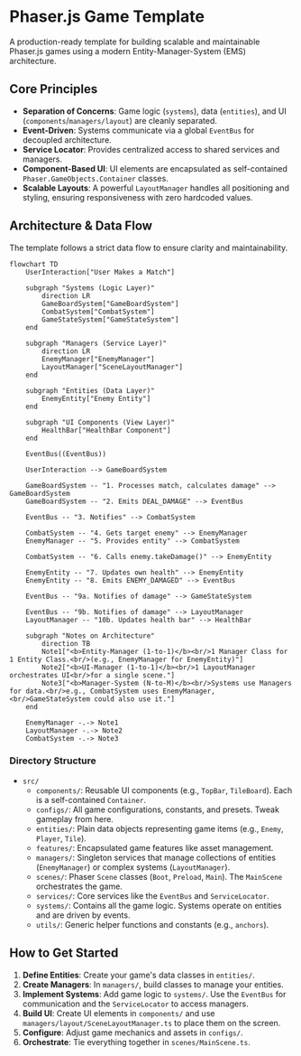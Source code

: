 # Phaser.js Game Template

A production-ready template for building scalable and maintainable Phaser.js games using a modern Entity-Manager-System (EMS) architecture.

## Core Principles

-   **Separation of Concerns**: Game logic (`systems`), data (`entities`), and UI (`components`/`managers/layout`) are cleanly separated.
-   **Event-Driven**: Systems communicate via a global `EventBus` for decoupled architecture.
-   **Service Locator**: Provides centralized access to shared services and managers.
-   **Component-Based UI**: UI elements are encapsulated as self-contained `Phaser.GameObjects.Container` classes.
-   **Scalable Layouts**: A powerful `LayoutManager` handles all positioning and styling, ensuring responsiveness with zero hardcoded values.

## Architecture & Data Flow

The template follows a strict data flow to ensure clarity and maintainability.

```mermaid
flowchart TD
    UserInteraction["User Makes a Match"]

    subgraph "Systems (Logic Layer)"
        direction LR
        GameBoardSystem["GameBoardSystem"]
        CombatSystem["CombatSystem"]
        GameStateSystem["GameStateSystem"]
    end

    subgraph "Managers (Service Layer)"
        direction LR
        EnemyManager["EnemyManager"]
        LayoutManager["SceneLayoutManager"]
    end

    subgraph "Entities (Data Layer)"
        EnemyEntity["Enemy Entity"]
    end

    subgraph "UI Components (View Layer)"
        HealthBar["HealthBar Component"]
    end

    EventBus((EventBus))

    UserInteraction --> GameBoardSystem

    GameBoardSystem -- "1. Processes match, calculates damage" --> GameBoardSystem
    GameBoardSystem -- "2. Emits DEAL_DAMAGE" --> EventBus

    EventBus -- "3. Notifies" --> CombatSystem

    CombatSystem -- "4. Gets target enemy" --> EnemyManager
    EnemyManager -- "5. Provides entity" --> CombatSystem

    CombatSystem -- "6. Calls enemy.takeDamage()" --> EnemyEntity

    EnemyEntity -- "7. Updates own health" --> EnemyEntity
    EnemyEntity -- "8. Emits ENEMY_DAMAGED" --> EventBus

    EventBus -- "9a. Notifies of damage" --> GameStateSystem

    EventBus -- "9b. Notifies of damage" --> LayoutManager
    LayoutManager -- "10b. Updates health bar" --> HealthBar

    subgraph "Notes on Architecture"
        direction TB
        Note1["<b>Entity-Manager (1-to-1)</b><br/>1 Manager Class for 1 Entity Class.<br/>(e.g., EnemyManager for EnemyEntity)"]
        Note2["<b>UI-Manager (1-to-1)</b><br/>1 LayoutManager orchestrates UI<br/>for a single scene."]
        Note3["<b>Manager-System (N-to-M)</b><br/>Systems use Managers for data.<br/>e.g., CombatSystem uses EnemyManager,<br/>GameStateSystem could also use it."]
    end

    EnemyManager -.-> Note1
    LayoutManager -.-> Note2
    CombatSystem -.-> Note3
```

### Directory Structure

-   `src/`
    -   `components/`: Reusable UI components (e.g., `TopBar`, `TileBoard`). Each is a self-contained `Container`.
    -   `configs/`: All game configurations, constants, and presets. Tweak gameplay from here.
    -   `entities/`: Plain data objects representing game items (e.g., `Enemy`, `Player`, `Tile`).
    -   `features/`: Encapsulated game features like asset management.
    -   `managers/`: Singleton services that manage collections of entities (`EnemyManager`) or complex systems (`LayoutManager`).
    -   `scenes/`: Phaser `Scene` classes (`Boot`, `Preload`, `Main`). The `MainScene` orchestrates the game.
    -   `services/`: Core services like the `EventBus` and `ServiceLocator`.
    -   `systems/`: Contains all the game logic. Systems operate on entities and are driven by events.
    -   `utils/`: Generic helper functions and constants (e.g., `anchors`).

## How to Get Started

1.  **Define Entities**: Create your game's data classes in `entities/`.
2.  **Create Managers**: In `managers/`, build classes to manage your entities.
3.  **Implement Systems**: Add game logic to `systems/`. Use the `EventBus` for communication and the `ServiceLocator` to access managers.
4.  **Build UI**: Create UI elements in `components/` and use `managers/layout/SceneLayoutManager.ts` to place them on the screen.
5.  **Configure**: Adjust game mechanics and assets in `configs/`.
6.  **Orchestrate**: Tie everything together in `scenes/MainScene.ts`.

